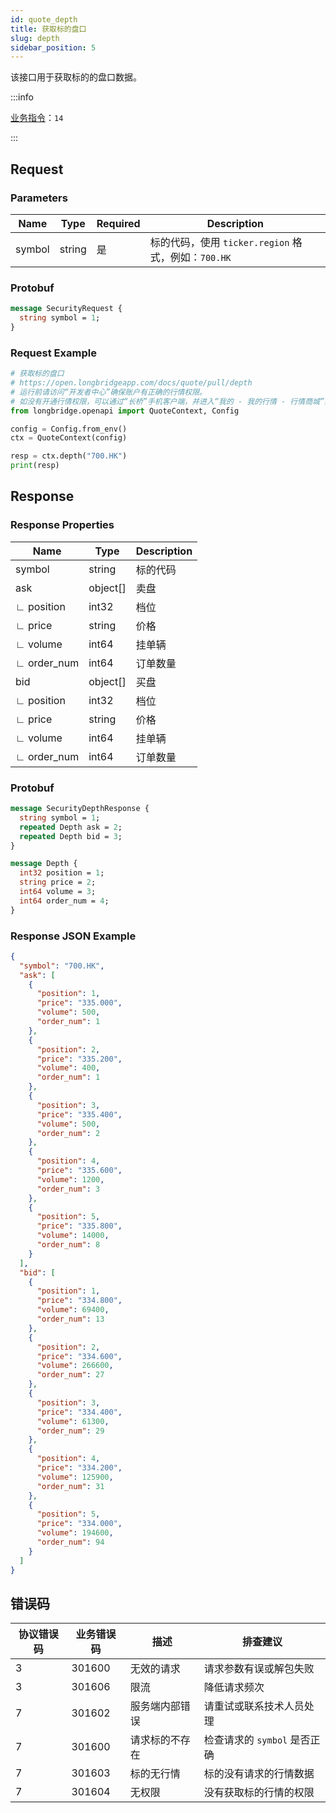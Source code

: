 ```yaml
---
id: quote_depth
title: 获取标的盘口
slug: depth
sidebar_position: 5
---
```


该接口用于获取标的的盘口数据。

:::info

[业务指令](../../socket/protocol/request)：`14`

:::

## Request

### Parameters

| Name   | Type   | Required | Description                                         |
| ------ | ------ | -------- | --------------------------------------------------- |
| symbol | string | 是       | 标的代码，使用 `ticker.region` 格式，例如：`700.HK` |

### Protobuf

```protobuf
message SecurityRequest {
  string symbol = 1;
}
```

### Request Example

```python
# 获取标的盘口
# https://open.longbridgeapp.com/docs/quote/pull/depth
# 运行前请访问“开发者中心”确保账户有正确的行情权限。
# 如没有开通行情权限，可以通过“长桥”手机客户端，并进入“我的 - 我的行情 - 行情商城”购买开通行情权限。
from longbridge.openapi import QuoteContext, Config

config = Config.from_env()
ctx = QuoteContext(config)

resp = ctx.depth("700.HK")
print(resp)
```

## Response

### Response Properties

| Name        | Type     | Description |
| ----------- | -------- | ----------- |
| symbol      | string   | 标的代码    |
| ask         | object[] | 卖盘        |
| ∟ position  | int32    | 档位        |
| ∟ price     | string   | 价格        |
| ∟ volume    | int64    | 挂单辆      |
| ∟ order_num | int64    | 订单数量    |
| bid         | object[] | 买盘        |
| ∟ position  | int32    | 档位        |
| ∟ price     | string   | 价格        |
| ∟ volume    | int64    | 挂单辆      |
| ∟ order_num | int64    | 订单数量    |

### Protobuf

```protobuf
message SecurityDepthResponse {
  string symbol = 1;
  repeated Depth ask = 2;
  repeated Depth bid = 3;
}

message Depth {
  int32 position = 1;
  string price = 2;
  int64 volume = 3;
  int64 order_num = 4;
}
```

### Response JSON Example

```json
{
  "symbol": "700.HK",
  "ask": [
    {
      "position": 1,
      "price": "335.000",
      "volume": 500,
      "order_num": 1
    },
    {
      "position": 2,
      "price": "335.200",
      "volume": 400,
      "order_num": 1
    },
    {
      "position": 3,
      "price": "335.400",
      "volume": 500,
      "order_num": 2
    },
    {
      "position": 4,
      "price": "335.600",
      "volume": 1200,
      "order_num": 3
    },
    {
      "position": 5,
      "price": "335.800",
      "volume": 14000,
      "order_num": 8
    }
  ],
  "bid": [
    {
      "position": 1,
      "price": "334.800",
      "volume": 69400,
      "order_num": 13
    },
    {
      "position": 2,
      "price": "334.600",
      "volume": 266600,
      "order_num": 27
    },
    {
      "position": 3,
      "price": "334.400",
      "volume": 61300,
      "order_num": 29
    },
    {
      "position": 4,
      "price": "334.200",
      "volume": 125900,
      "order_num": 31
    },
    {
      "position": 5,
      "price": "334.000",
      "volume": 194600,
      "order_num": 94
    }
  ]
}
```

## 错误码

| 协议错误码 | 业务错误码 | 描述           | 排查建议                     |
| ---------- | ---------- | -------------- | ---------------------------- |
| 3          | 301600     | 无效的请求     | 请求参数有误或解包失败       |
| 3          | 301606     | 限流           | 降低请求频次                 |
| 7          | 301602     | 服务端内部错误 | 请重试或联系技术人员处理     |
| 7          | 301600     | 请求标的不存在 | 检查请求的 `symbol` 是否正确 |
| 7          | 301603     | 标的无行情     | 标的没有请求的行情数据       |
| 7          | 301604     | 无权限         | 没有获取标的行情的权限       |

